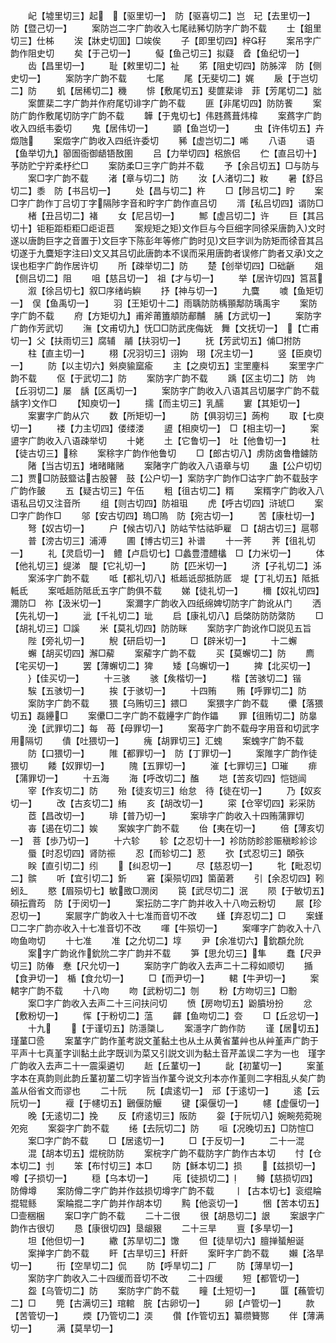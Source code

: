 <!-- { "loadSidebar": true } -->
　　屺【墟里切三】起　【驱里切一】　防【驱喜切二】岂　玘【去里切一】　防【暨己切一】
　　案防岂二字广韵收入七尾祛豨切防字广韵不载
　　士【鉏里切三】仕柹
　　涘【牀史切囬】□竢俟
　　子【即里切四】梓秄
　　案吊字广韵作阻史切
　　矣【于己切一】
　　儗【鱼己切三】拟薿　孴【鱼纪切一】
　　齿【昌里切一】
　　耻【敕里切二】祉
　　笫【阻史切四】防胏滓　防【侧史切一】
　　案防字广韵不载
　　七尾
　　尾【无斐切二】娓
　　扆【于岂切二】防
　　虮【居稀切二】穖
　　悱【敷尾切五】斐篚棐诽　菲【芳尾切二】朏
　　案篚棐二字广韵并作府尾切诽字广韵不载
　　匪【非尾切四】防防餥
　　案防广韵作敷尾切防字广韵不载
　　韡【于鬼切七】伟韪蔿葺炜椲
　　案蔿字广韵收入四纸韦委切
　　鬼【居伟切一】
　　顗【鱼岂切一】
　　虫【许伟切五】卉燬虺
　　案燬字广韵收入四纸许委切
　　豨【虚岂切二】唏
　　八语
　　语【鱼举切九】篽圄衙御龉铻敔圉
　　吕【力举切四】梠旅侣
　　伫【直吕切十】芧防贮宁羜柔杼纻□
　　案防柔□三字广韵并不载
　　予【余吕切五】□与防与
　　案□字广韵不载
　　渚【章与切二】防
　　汝【人渚切二】籹
　　暑【舒吕切二】黍　防【书吕切一】
　　处【昌与切二】杵
　　□【陟吕切二】眝
　　案□字广韵作丁吕切丁字隔陟字音和眝字广韵作直吕切
　　湑【私吕切四】谞防□
　　楮【丑吕切二】褚
　　女【尼吕切一】
　　鄦【虚吕切二】许
　　巨【其吕切十】钜秬距柜粔□歫讵苣
　　案规矩之矩文作巨与今巨细字同徐采唐韵入文时遂以唐韵巨字之音置于文巨字下陈彭年等修广韵时见文巨字训为防矩而徐音其吕切遂于九麌矩字注曰文又其吕切此唐韵本不误而采用唐韵者误修广韵者又承文之误也柜字广韵作居许切
　　所【疎举切二】防
　　楚【创举切四】□础齭
　　爼【侧吕切二】阻
　　咀【慈吕切一】　祖【才与切一】
　　举【居许切四】筥莒
　　溆【徐吕切七】叙□序绪屿鱮
　　抒【神与切一】
　　九麌
　　噳【鱼矩切一】　俣【鱼禹切一】
　　羽【王矩切十二】雨聥防防楀頨鄅防瑀禹宇
　　案防字广韵不载
　　府【方矩切九】甫斧莆簠頫防郙黼　脯【方武切一】
　　案防字广韵作芳武切
　　潕【文甫切九】怃□□防武庑侮妩　舞【文抚切一】　【亡甫切一】父【扶雨切三】腐辅　鬴【扶羽切一】
　　抚【芳武切五】俌□拊防
　　柱【直主切一】
　　栩【况羽切三】诩姁　珝【况主切一】
　　竖【臣庾切一】
　　防【以主切六】斞庾貐窳瘉
　　主【之庾切五】宔罜麈枓
　　案罜字广韵不载
　　伛【于武切二】防
　　案防字广韵不载
　　踽【区主切二】防　竘【丘羽切二】屡　龋【区禹切一】
　　案防字广韵收入八语其吕切屡字广韵不载龋字文作□
　　【知庾切一】
　　擩【而主切三】乳醹
　　寠【其矩切一】
　　案寠字广韵从穴
　　数【所矩切一】
　　防【俱羽切三】蒟枸
　　取【七庾切一】
　　褛【力主切四】偻缕溇
　　盨【相庾切一】　□【相主切一】
　　案盨字广韵收入八语疎举切
　　十姥
　　土【它鲁切一】　吐【他鲁切一】
　　杜【徒古切三】稌
　　案稌字广韵作他鲁切
　　□【郎古切八】虏防卤鲁橹鐪防
　　陼【当古切五】堵暏睹赌
　　案陼字广韵收入八语章与切
　　蛊【公户切切二】贾□防鼓盬诂古股瞽　鼓【公户切一】案防字广韵作□诂字广韵不载鼔字广韵作皷
　　五【疑古切三】午伍
　　粗【徂古切二】糈
　　案糈字广韵收入八语私吕切又注音所
　　组【则古切四】防祖珇
　　虎【呼古切四】浒琥□
　　案□字广韵作□
　　邬【安古切四】瑦□隖　防【宛古切一】
　　苦【康杜切一】
　　弩【奴古切一】
　　户【候古切八】防岵芐怙祜昈雇　□【胡古切三】扈鄠
　　普【滂古切三】浦溥
　　圃【博古切三】补谱
　　十一荠
　　荠【徂礼切一】
　　礼【灵启切一】　鳢【卢启切七】□蠡豊澧醴欚　□【力米切一】
　　体【他礼切三】缇涕　醍【它礼切一】
　　防【匹米切一】
　　济【子礼切二】泲
　　案泲字广韵不载
　　呧【都礼切八】柢趆诋邸抵防厎　堤【丁礼切五】阺抵軧氐
　　案呧趆防阺氐五字广韵俱不载
　　娣【徒礼切一】
　　檷【奴礼切四】濔防□　祢【汲米切一】
　　案濔字广韵收入四纸绵婢切防字广韵讹从门
　　洒【先礼切一】
　　泚【千礼切二】玼
　　启【康礼切八】启棨防防防綮防
　　□【胡礼切三】□謑
　　米【莫礼切四】防防眯
　　案防字广韵讹作□説见五旨
　　陛【旁礼切一】
　　觬【研启切一】
　　□【辟米切一】
　　十二蠏
　　蠏【胡买切四】澥□薢
　　案薢字广韵不载
　　买【莫蠏切二】防
　　廌【宅买切一】
　　罢【薄蠏切二】猈
　　矮【乌蠏切一】
　　捭【北买切一】
　　【佳买切一】
　　十三骇
　　骇【矦楷切一】
　　楷【苦骇切二】锴
　　騃【五骇切一】
　　挨【于骇切一】
　　十四贿
　　贿【呼罪切二】防
　　案防字广韵不载
　　猥【乌贿切三】鍡□
　　案猥字广韵不载
　　儽【落猥切五】磊鑸□
　　案儽□二字广韵不载鑸字广韵作鑘
　　罪【徂贿切二】防辠
　　浼【武罪切二】每　苺【母罪切一】
　　案苺字广韵不载母字用音和切武字用隔切
　　僓【吐猥切一】
　　瘣【胡罪切三】汇螝
　　案螝字广韵不载
　　防【口猥切一】
　　陮【都罪切一】　防【丁罪切一】
　　案陮字广韵作徒猥切
　　餧【奴罪切一】
　　隗【五罪切一】
　　漼【七罪切三】□璀
　　痱【蒲罪切一】
　　十五海
　　海【呼改切二】醢
　　垲【苦亥切四】恺铠闿
　　宰【作亥切二】防
　　殆【徒亥切三】绐怠　待【徒在切一】
　　乃【奴亥切一】
　　改【古亥切二】絠
　　亥【胡改切一】
　　寀【仓宰切四】彩采防
　　茝【昌改切一】
　　琲【普乃切一】
　　案琲字广韵收入十四贿蒲罪切
　　毐【遏在切二】娭
　　案娭字广韵不载
　　佁【夷在切一】
　　倍【薄亥切一】　菩【歩乃切一】
　　十六轸
　　轸【之忍切十一】袗防防眕胗赈稹畛紾诊
　　蜃【时忍切四】肾防祳
　　忍【而轸切二】荵
　　弞【式忍切三】頣矤
　　眹【直引切二】纼
　　【纠忍切一】
　　尽【慈忍切一】
　　牝【毗忍切二】髌
　　听【宜引切二】釿
　　窘【渠殒切四】箘菌莙
　　引【余忍切四】靷蚓廴
　　愍【眉殒切七】敏敃□潣闵
　　笢【武尽切二】泯
　　陨【于敏切五】磒抎霣荺　防【于闵切一】
　　案抎防二字广韵并收入十八吻云粉切
　　屒【珍忍切一】
　　案屒字广韵收入十七准而音切不改
　　螼【弃忍切二】□
　　案螼□二字广韵亦收入十七准音切不改
　　喗【牛殒切一】
　　案喗字广韵收入十八吻鱼吻切
　　十七准
　　准【之允切二】埻
　　尹【余准切六】鈗頵允阭
　　案字广韵讹作鈗阭二字广韵并不载
　　笋【思允切三】隼
　　蠢【尺尹切三】防偆　惷【尺允切一】
　　案防字广韵收入去声二十二稕如顺切
　　揗【食尹切一】　楯【食允切一】
　　□【而尹切一】
　　輑【牛尹切一】
　　案輑字广韵不载
　　十八吻
　　吻【武粉切二】刎
　　粉【方吻切三】□黺
　　案□字广韵收入去声二十三问扶问切
　　愤【房吻切五】鼢膹坋扮
　　忿【敷粉切一】
　　恽【于粉切二】蕰
　　齳【鱼吻切二】夽
　　□【丘忿切一】
　　十九
　　【于谨切五】防濦櫽乚
　　案濦字广韵作防
　　谨【居切五】瑾蓳□巹
　　案蓳字广韵作堇考説文堇黏土也从土从黄省蓳艸也从艸堇声广韵于平声十七真堇字训黏土此字既训为菜又引説文训为黏土音芹盖误二字为一也　瑾字广韵收入去声二十一震渠遴切
　　赾【丘蓳切一】
　　龀【初蓳切一】
　　案堇字本在真韵则此韵丘蓳初蓳二切字皆当作蓳今说文刋本亦作堇则二字相乱乆矣广韵盖从俗省文而谬也
　　二十阮
　　阮【虞逺切一】　邧【于逺切一】
　　逺【云阮切一】
　　褗【于幰切五】鶠偃防鰋
　　键【渠偃切一】
　　幰【虚偃切一】
　　晚【无逺切二】挽
　　反【府逺切三】阪防
　　妴【于阮切八】婉畹苑菀琬夗宛
　　案妴字广韵不载
　　绻【去阮切二】防
　　咺【况晚切五】□防愃□
　　案□字广韵不载
　　□【居逺切一】
　　□【于反切一】
　　二十一混
　　混【胡本切五】焜梡防防
　　案梡字广韵不载防字广韵作古本切
　　忖【仓本切二】刌
　　笨【布忖切三】本□
　　防【稣本切二】损
　　【兹损切一】　噂【子损切一】
　　穏【乌本切一】
　　庉【徒损切二】
　　鳟【慈损切四】防僔墫
　　案防僔二字广韵并作兹损切墫字广韵不载
　　丨【古本切七】衮绲睔掍辊鲧
　　案睔掍二字广韵并作胡本切
　　黗【他衮切一】
　　悃【苦本切五】□壸稇梱
　　案□字广韵不载
　　二十二很
　　很【胡恳切二】詪
　　案詪字广韵作古很切
　　恳【康很切四】垦龈豤
　　二十三旱
　　亶【多旱切一】
　　坦【他但切一】
　　繖【苏旱切二】馓
　　但【徒旱切六】膻掸蜑觛诞
　　案掸字广韵不载
　　盰【古旱切三】秆皯
　　案盰字广韵不载
　　嬾【洛旱切一】
　　衎【空旱切二】侃
　　防【呼旱切二】厂
　　防【薄旱切一】
　　案防字广韵收入二十四缓而音切不改
　　二十四缓
　　短【都管切一】
　　盌【乌管切二】防
　　案防字广韵不载
　　疃【土短切一】
　　匴【蘓管切二】□
　　筦【古满切三】琯輨　脘【古卵切一】
　　卵【卢管切一】
　　款【苦管切一】
　　煗【乃管切二】渜
　　儹【作管切五】纂缵籫酂
　　伴【薄满切一】
　　满【莫旱切一】
